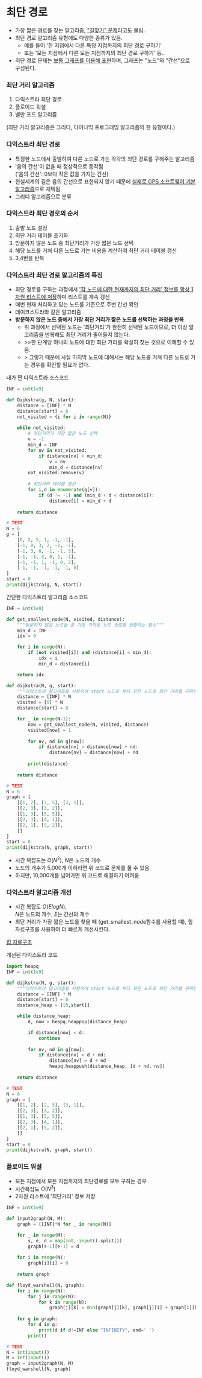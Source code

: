 # 최단 경로

- 가장 짧은 경로를 찾는 알고리즘, <u>"길찾기" 문제</u>라고도 불림.
- 최단 경로 알고리즘 유형에도 다양한 종류가 있음. 
  - 예를 들어 '한 지점에서 다른 특정 지점까지의 최단 경로 구하기'
  - 또는 '모든 지점에서 다른 모든 지점까지의 최단 경로 구하기' 등..
- 최단 경로 문제는 <u>보통 그래프를 이용해 표현</u>하며, 그래프는 "노드"와 "간선"으로 구성된다. 

### 최단 거리 알고리즘
1. 다익스트라 최단 경로
2. 플로이드 워셜
3. 벨만 포드 알고리즘

(최단 거리 알고리즘은 그리디, 다이나믹 프로그래밍 알고리즘의 한 유형이다.)

### 다익스트라 최단 경로
- 특정한 노드에서 출발하여 다른 노드로 가는 각각의 최단 경로를 구해주는 알고리즘
- '음의 간선'이 없을 때 정상적으로 동작됨\
('음의 간선': 0보다 작은 값을 가지는 간선)
- 현실세계의 길은 음의 간선으로 표현되지 않기 때문에 <u>실제로 GPS 소프트웨어 기본 알고리즘</u>으로 채택됨
- 그리디 알고리즘으로 분류

### 다익스트라 최단 경로의 순서
1. 출발 노드 설정
2. 최단 거리 테이블 초기화
3. 방문하지 않은 노드 중 최단거리가 가장 짧은 노드 선택
4. 해당 노드를 거쳐 다른 노드로 가는 비용을 계산하여 최단 거리 테이블 갱신
5. 3,4번을 반복

### 다익스트라 최단 경로 알고리즘의 특징
- 최단 경로를 구하는 과정에서 <u>'각 노드에 대한 현재까지의 최단 거리' 정보를 항상 1차원 리스트에 저장</u>하며 리스트를 계속 갱신
- 매번 현재 처리하고 있는 노드를 기준으로 주변 간선 확인
- 데이크스트라와 같은 알고리즘
- **방문하지 않은 노드 중에서 가장 최단 거리가 짧은 노드를 선택하는 과정을 반복**
  - 위 과정에서 선택된 노드는 '최단거리'가 완전히 선택된 노드이므로, 더 이상 알고리즘을 반복해도 최단 거리가 줄어들지 않는다.
  - \>\>한 단계당 하나의 노드에 대한 최단 거리를 확실히 찾는 것으로 이해할 수 있음. 
  - \> 그렇기 때문에 사실 마지막 노드에 대해서는 해당 노드를 거쳐 다른 노드로 가는 경우를 확인할 필요가 없다. 

내가 짠 다익스트라 소스코드
```python
INF = int(1e9)

def Dijkstra(g, N, start):
    distance = [INF] * N
    distance[start] = 0
    not_visited = {i for i in range(N)}
    
    while not_visited:
        # 최단거리가 가장 짧은 노드 선택
        v = -1       
        min_d = INF
        for nv in not_visited:
            if distance[nv] < min_d:
                v = nv
                min_d = distance[nv]
        not_visited.remove(v)
        
        # 최단거리 테이블 갱신
        for i,d in enumerate(g[v]):
            if (d != -1) and (min_d + d < distance[i]):
                distance[i] = min_d + d
    
    return distance

# TEST
N = 6
g = [
    [0, 2, 5, 1, -1, -1],
    [-1, 0, 3, 2, -1, -1], 
    [-1, 3, 0, -1, -1, 5], 
    [-1, -1, 3, 0, 1, -1], 
    [-1, -1, 1, -1, 0, 2],
    [-1, -1, -1, -1, -1, 0]
]
start = 0
print(Dijkstra(g, N, start))
```

간단한 다익스트라 알고리즘 소스코드
```python
INF = int(1e9)

def get_smallest_node(N, visited, distance):
    """방문하지 않은 노드들 중 가장 가까운 노드 번호를 반환하는 함수"""
    min_d = INF
    idx = 0

    for i in range(N):
        if (not visited[i]) and (distance[i] < min_d):
            idx = i
            min_d = distance[i]

    return idx

def dijkstra(N, g, start):
    """다익스트라 알고리즘을 사용하여 start 노드로 부터 모든 노드로 최단 거리를 구하는 함수"""
    distance = [INF] * N
    visited = [0] * N
    distance[start] = 0

    for _ in range(N-1):
        now = get_smallest_node(N, visited, distance)
        visited[now] = 1
        
        for nv, nd in g[now]:
            if distance[nv] > distance[now] + nd:
                distance[nv] = distance[now] + nd
        
        print(distance)
        
    return distance

# TEST
N = 6
graph = [
    [[1, 2], [2, 5], [3, 1]],
    [[2, 3], [3, 2]], 
    [[1, 3], [5, 5]], 
    [[2, 3], [4, 1]], 
    [[2, 1], [5, 2]],
    []
]
start = 0
print(dijkstra(N, graph, start))
```
- 시간 복잡도는 $O(N^2)$, $N$은 노드의 개수
- 노드의 개수가 5,000개 이하라면 위 코드로 문제를 풀 수 있음. 
- 하지만, 10,000개를 넘어가면 위 코드로 해결하기 어려움

### 다익스트라 알고리즘 개선
- 시간 복잡도 $O(ElogN)$,\
$N$은 노드의 개수, $E$는 간선의 개수
- 최단 거리가 가장 짧은 노드를 찾을 때 (get_smallest_node함수를 사용할 때), 힙 자료구조를 사용하여 더 빠르게 개선시킨다. 

[힙 자료구조](./Heap.md)

개선된 다익스트라 코드
```python
import heapq
INF = int(1e9)

def dijkstra(N, g, start):
    """다익스트라 알고리즘을 사용하여 start 노드로 부터 모든 노드로 최단 거리를 구하는 함수"""
    distance = [INF] * N
    distance[start] = 0
    distance_heap = [[0,start]]

    while distance_heap:
        d, now = heapq.heappop(distance_heap)

        if distance[now] < d:
            continue
        
        for nv, nd in g[now]:
            if distance[nv] > d + nd:
                distance[nv] = d + nd
                heapq.heappush(distance_heap, [d + nd, nv])
        
    return distance

# TEST
N = 6
graph = [
    [[1, 2], [2, 5], [3, 1]],
    [[2, 3], [3, 2]], 
    [[1, 3], [5, 5]], 
    [[2, 3], [4, 1]], 
    [[2, 1], [5, 2]],
    []
]
start = 0
print(dijkstra(N, graph, start))
```


### 플로이드 워셜
- 모든 지점에서 모든 지점까지의 최단경로를 모두 구하는 경우
- 시간복잡도 $O(N^3)$
- 2차원 리스트에 '최단거리' 정보 저장
  
```python
INF = int(1e9)

def input2graph(N, M):
    graph = [[INF]*N for _ in range(N)]

    for _ in range(M):
        s, e, d = map(int, input().split())
        graph[s-1][e-1] = d
    
    for i in range(N):
        graph[i][i] = 0
    
    return graph

def floyd_warshell(N, graph):
    for i in range(N):
        for j in range(N):
            for k in range(N):
                graph[j][k] = min(graph[j][k], graph[j][i] + graph[i][k])
                    
    for g in graph:
        for d in g:
            print(d if d!=INF else "INFINITY", end=' ')
        print()

# TEST
N = int(input())
M = int(input())
graph = input2graph(N, M)
floyd_warshell(N, graph)
```